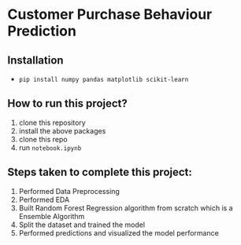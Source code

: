 # Customer Purchase Behaviour Prediction

## Installation
- `pip install numpy pandas matplotlib scikit-learn`

## How to run this project?
 
1. clone this repository
2. install the above packages
4. clone this repo
5. run `notebook.ipynb`

## Steps taken to complete this project:

1. Performed Data Preprocessing
2. Performed EDA
3. Built Random Forest Regression algorithm from scratch which is a Ensemble Algorithm
4. Split the dataset and trained the model
5. Performed predictions and visualized the model performance


